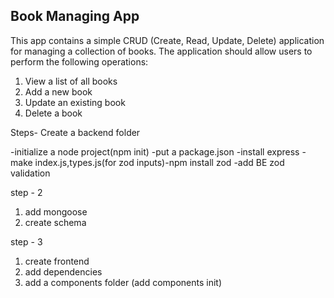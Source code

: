 ## Book Managing App
This app contains a simple CRUD (Create, Read, Update, Delete) application for managing
a collection of books. The application should allow users to perform the following operations:
1. View a list of all books
2. Add a new book
3. Update an existing book
4. Delete a book

Steps-
Create a backend folder

-initialize a node project(npm init)
-put a package.json
-install express 
-make index.js,types.js(for zod inputs)-npm install zod
-add BE zod validation

step - 2 

1) add mongoose
2) create schema

step - 3
1) create frontend
2) add dependencies
3) add a components folder (add components init)